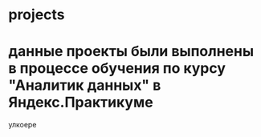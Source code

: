 # projects
# данные проекты были выполнены в процессе обучения по курсу "Аналитик данных" в Яндекс.Практикуме
улкоере
